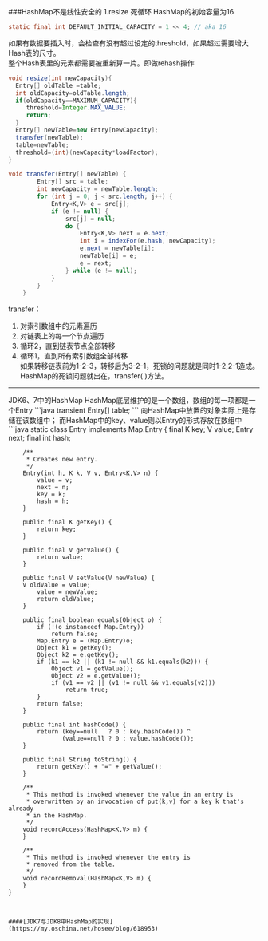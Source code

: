 ###HashMap不是线性安全的
1.resize 死循环
HashMap的初始容量为16
```java
static final int DEFAULT_INITIAL_CAPACITY = 1 << 4; // aka 16
```

如果有数据要插入时，会检查有没有超过设定的threshold，如果超过需要增大Hash表的尺寸。<br/>
整个Hash表里的元素都需要被重新算一片。即做rehash操作<br/>

```java
void resize(int newCapacity){
  Entry[] oldTable =table;
  int oldCapacity=oldTable.length;
  if(oldCapacity==MAXIMUM_CAPACITY){
     threshold=Integer.MAX_VALUE;
     return;
  }
  Entry[] newTable=new Entry[newCapacity];
  transfer(newTable);
  table=newTable;
  threshold=(int)(newCapacity*loadFactor);
}
```


```java
void transfer(Entry[] newTable) {
        Entry[] src = table;
        int newCapacity = newTable.length;
        for (int j = 0; j < src.length; j++) {
            Entry<K,V> e = src[j];
            if (e != null) {
                src[j] = null;
                do {
                    Entry<K,V> next = e.next;
                    int i = indexFor(e.hash, newCapacity);
                    e.next = newTable[i];
                    newTable[i] = e;
                    e = next;
                } while (e != null);
            }
        }
    }
```
transfer：<br/>
1. 对索引数组中的元素遍历<br/>
2. 对链表上的每一个节点遍历<br/>
3. 循环2，直到链表节点全部转移<br/>
4. 循环1，直到所有索引数组全部转移<br/>
如果转移链表前为1-2-3，转移后为3-2-1，死锁的问题就是同时1-2,2-1造成。<br/>
HashMap的死锁问题就出在，transfer( )方法。<br/>
<hr/>
JDK6、7中的HashMap
HashMap底层维护的是一个数组，数组的每一项都是一个Entry
```java
  transient Entry<k,v>[] table;
```
向HashMap中放置的对象实际上是存储在该数组中；
而HashMap中的key、value则以Entry的形式存放在数组中
```java
    static class Entry<K,V> implements Map.Entry<K,V> {
        final K key;
        V value;
        Entry<K,V> next;
        final int hash;

        /**
         * Creates new entry.
         */
        Entry(int h, K k, V v, Entry<K,V> n) {
            value = v;
            next = n;
            key = k;
            hash = h;
        }

        public final K getKey() {
            return key;
        }

        public final V getValue() {
            return value;
        }

        public final V setValue(V newValue) {
	    V oldValue = value;
            value = newValue;
            return oldValue;
        }

        public final boolean equals(Object o) {
            if (!(o instanceof Map.Entry))
                return false;
            Map.Entry e = (Map.Entry)o;
            Object k1 = getKey();
            Object k2 = e.getKey();
            if (k1 == k2 || (k1 != null && k1.equals(k2))) {
                Object v1 = getValue();
                Object v2 = e.getValue();
                if (v1 == v2 || (v1 != null && v1.equals(v2)))
                    return true;
            }
            return false;
        }

        public final int hashCode() {
            return (key==null   ? 0 : key.hashCode()) ^
                   (value==null ? 0 : value.hashCode());
        }

        public final String toString() {
            return getKey() + "=" + getValue();
        }

        /**
         * This method is invoked whenever the value in an entry is
         * overwritten by an invocation of put(k,v) for a key k that's already
         * in the HashMap.
         */
        void recordAccess(HashMap<K,V> m) {
        }

        /**
         * This method is invoked whenever the entry is
         * removed from the table.
         */
        void recordRemoval(HashMap<K,V> m) {
        }
    }

```


####[JDK7与JDK8中HashMap的实现](https://my.oschina.net/hosee/blog/618953)
